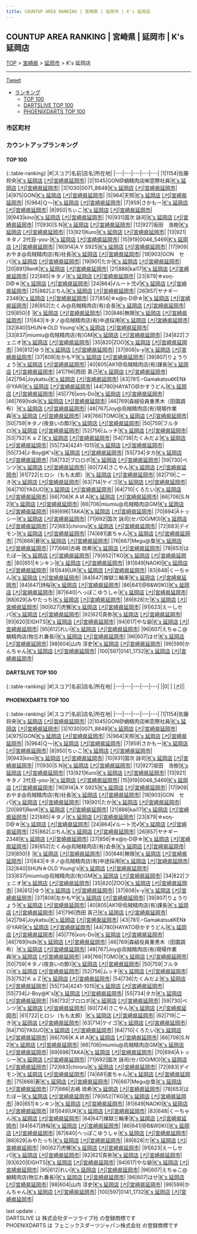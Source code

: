 ```yaml
---
title: COUNTUP AREA RANKING | 宮崎県 | 延岡市 | K's 延岡店
---
```

## COUNTUP AREA RANKING | 宮崎県 | 延岡市 | K's 延岡店

[TOP](/darts/rank/) > [宮崎県](/darts/rank/宮崎県/) > [延岡市](/darts/rank/宮崎県/延岡市/) > K's 延岡店

___

<a href="https://twitter.com/share?ref_src=twsrc%5Etfw" data-text="COUNTUP AREA RANKING | 宮崎県延岡市K's 延岡店" class="twitter-share-button" data-hashtags="DARTSLIVE,PHOENIXDARTS,darts,ダーツ" data-show-count="false">Tweet</a>

* [ランキング](#カウントアップランキング)
    * [TOP 100](#top-100)
    * [DARTSLIVE TOP 100](#dartslive-top-100)
    * [PHOENIXDARTS TOP 100](#phoenixdarts-top-100)

### 市区町村

<ul>

</ul>

### カウントアップランキング

#### TOP 100



{:.table-ranking}
|#|スコア|名前|店名|所在地|
|---|---|---|---|---|
|1|1154|<span class="rank-name-pd">佐藤 将央</span>|<a href="/darts/rank/shops/9975.html">K's 延岡店</a> <a href="https://vs.phoenixdarts.com/jp/shop/shopDetailInfo/s_9975?s_seq=9975">[↗]</a>|<a href="/darts/rank/宮崎県/延岡市">宮崎県延岡市</a>|
|2|1045|<span class="rank-name-pd">GON@蛸精肉店㈱窓際社員</span>|<a href="/darts/rank/shops/9975.html">K's 延岡店</a> <a href="https://vs.phoenixdarts.com/jp/shop/shopDetailInfo/s_9975?s_seq=9975">[↗]</a>|<a href="/darts/rank/宮崎県/延岡市">宮崎県延岡市</a>|
|3|1030|<span class="rank-name-pd">0071_8848</span>|<a href="/darts/rank/shops/9975.html">K's 延岡店</a> <a href="https://vs.phoenixdarts.com/jp/shop/shopDetailInfo/s_9975?s_seq=9975">[↗]</a>|<a href="/darts/rank/宮崎県/延岡市">宮崎県延岡市</a>|
|4|975|<span class="rank-name-pd">GON</span>|<a href="/darts/rank/shops/9975.html">K's 延岡店</a> <a href="https://vs.phoenixdarts.com/jp/shop/shopDetailInfo/s_9975?s_seq=9975">[↗]</a>|<a href="/darts/rank/宮崎県/延岡市">宮崎県延岡市</a>|
|5|964|<span class="rank-name-pd">天照</span>|<a href="/darts/rank/shops/9975.html">K's 延岡店</a> <a href="https://vs.phoenixdarts.com/jp/shop/shopDetailInfo/s_9975?s_seq=9975">[↗]</a>|<a href="/darts/rank/宮崎県/延岡市">宮崎県延岡市</a>|
|5|964|<span class="rank-name-pd">Ｑ～</span>|<a href="/darts/rank/shops/9975.html">K's 延岡店</a> <a href="https://vs.phoenixdarts.com/jp/shop/shopDetailInfo/s_9975?s_seq=9975">[↗]</a>|<a href="/darts/rank/宮崎県/延岡市">宮崎県延岡市</a>|
|7|959|<span class="rank-name-pd">さかもー</span>|<a href="/darts/rank/shops/9975.html">K's 延岡店</a> <a href="https://vs.phoenixdarts.com/jp/shop/shopDetailInfo/s_9975?s_seq=9975">[↗]</a>|<a href="/darts/rank/宮崎県/延岡市">宮崎県延岡市</a>|
|8|950|<span class="rank-name-pd">ちぃこ</span>|<a href="/darts/rank/shops/9975.html">K's 延岡店</a> <a href="https://vs.phoenixdarts.com/jp/shop/shopDetailInfo/s_9975?s_seq=9975">[↗]</a>|<a href="/darts/rank/宮崎県/延岡市">宮崎県延岡市</a>|
|9|943|<span class="rank-name-pd">kino</span>|<a href="/darts/rank/shops/9975.html">K's 延岡店</a> <a href="https://vs.phoenixdarts.com/jp/shop/shopDetailInfo/s_9975?s_seq=9975">[↗]</a>|<a href="/darts/rank/宮崎県/延岡市">宮崎県延岡市</a>|
|10|931|<span class="rank-name-pd">国次 詠司</span>|<a href="/darts/rank/shops/9975.html">K's 延岡店</a> <a href="https://vs.phoenixdarts.com/jp/shop/shopDetailInfo/s_9975?s_seq=9975">[↗]</a>|<a href="/darts/rank/宮崎県/延岡市">宮崎県延岡市</a>|
|11|930|<span class="rank-name-pd">S.N</span>|<a href="/darts/rank/shops/9975.html">K's 延岡店</a> <a href="https://vs.phoenixdarts.com/jp/shop/shopDetailInfo/s_9975?s_seq=9975">[↗]</a>|<a href="/darts/rank/宮崎県/延岡市">宮崎県延岡市</a>|
|12|927|<span class="rank-name-pd">坂田　浩樹</span>|<a href="/darts/rank/shops/9975.html">K's 延岡店</a> <a href="https://vs.phoenixdarts.com/jp/shop/shopDetailInfo/s_9975?s_seq=9975">[↗]</a>|<a href="/darts/rank/宮崎県/延岡市">宮崎県延岡市</a>|
|13|921|<span class="rank-name-pd">Kuro</span>|<a href="/darts/rank/shops/9975.html">K's 延岡店</a> <a href="https://vs.phoenixdarts.com/jp/shop/shopDetailInfo/s_9975?s_seq=9975">[↗]</a>|<a href="/darts/rank/宮崎県/延岡市">宮崎県延岡市</a>|
|13|921|<span class="rank-name-pd">キタノ 2代目-you-</span>|<a href="/darts/rank/shops/9975.html">K's 延岡店</a> <a href="https://vs.phoenixdarts.com/jp/shop/shopDetailInfo/s_9975?s_seq=9975">[↗]</a>|<a href="/darts/rank/宮崎県/延岡市">宮崎県延岡市</a>|
|15|919|<span class="rank-name-pd">0046_5469</span>|<a href="/darts/rank/shops/9975.html">K's 延岡店</a> <a href="https://vs.phoenixdarts.com/jp/shop/shopDetailInfo/s_9975?s_seq=9975">[↗]</a>|<a href="/darts/rank/宮崎県/延岡市">宮崎県延岡市</a>|
|16|914|<span class="rank-name-pd">A.Y S925</span>|<a href="/darts/rank/shops/9975.html">K's 延岡店</a> <a href="https://vs.phoenixdarts.com/jp/shop/shopDetailInfo/s_9975?s_seq=9975">[↗]</a>|<a href="/darts/rank/宮崎県/延岡市">宮崎県延岡市</a>|
|17|909|<span class="rank-name-pd">おやま@烏賊精肉店(有)社長</span>|<a href="/darts/rank/shops/9975.html">K's 延岡店</a> <a href="https://vs.phoenixdarts.com/jp/shop/shopDetailInfo/s_9975?s_seq=9975">[↗]</a>|<a href="/darts/rank/宮崎県/延岡市">宮崎県延岡市</a>|
|18|903|<span class="rank-name-pd">GON　セパ</span>|<a href="/darts/rank/shops/9975.html">K's 延岡店</a> <a href="https://vs.phoenixdarts.com/jp/shop/shopDetailInfo/s_9975?s_seq=9975">[↗]</a>|<a href="/darts/rank/宮崎県/延岡市">宮崎県延岡市</a>|
|19|901|<span class="rank-name-pd">たか</span>|<a href="/darts/rank/shops/9975.html">K's 延岡店</a> <a href="https://vs.phoenixdarts.com/jp/shop/shopDetailInfo/s_9975?s_seq=9975">[↗]</a>|<a href="/darts/rank/宮崎県/延岡市">宮崎県延岡市</a>|
|20|891|<span class="rank-name-pd">RenK</span>|<a href="/darts/rank/shops/9975.html">K's 延岡店</a> <a href="https://vs.phoenixdarts.com/jp/shop/shopDetailInfo/s_9975?s_seq=9975">[↗]</a>|<a href="/darts/rank/宮崎県/延岡市">宮崎県延岡市</a>|
|21|886|<span class="rank-name-pd">kai17</span>|<a href="/darts/rank/shops/9975.html">K's 延岡店</a> <a href="https://vs.phoenixdarts.com/jp/shop/shopDetailInfo/s_9975?s_seq=9975">[↗]</a>|<a href="/darts/rank/宮崎県/延岡市">宮崎県延岡市</a>|
|22|885|<span class="rank-name-pd">キタノ</span>|<a href="/darts/rank/shops/9975.html">K's 延岡店</a> <a href="https://vs.phoenixdarts.com/jp/shop/shopDetailInfo/s_9975?s_seq=9975">[↗]</a>|<a href="/darts/rank/宮崎県/延岡市">宮崎県延岡市</a>|
|23|879|<span class="rank-name-pd">☆κoη-D@☆</span>|<a href="/darts/rank/shops/9975.html">K's 延岡店</a> <a href="https://vs.phoenixdarts.com/jp/shop/shopDetailInfo/s_9975?s_seq=9975">[↗]</a>|<a href="/darts/rank/宮崎県/延岡市">宮崎県延岡市</a>|
|24|864|<span class="rank-name-pd">√ルート弐√</span>|<a href="/darts/rank/shops/9975.html">K's 延岡店</a> <a href="https://vs.phoenixdarts.com/jp/shop/shopDetailInfo/s_9975?s_seq=9975">[↗]</a>|<a href="/darts/rank/宮崎県/延岡市">宮崎県延岡市</a>|
|25|862|<span class="rank-name-pd">ぷちん</span>|<a href="/darts/rank/shops/9975.html">K's 延岡店</a> <a href="https://vs.phoenixdarts.com/jp/shop/shopDetailInfo/s_9975?s_seq=9975">[↗]</a>|<a href="/darts/rank/宮崎県/延岡市">宮崎県延岡市</a>|
|26|857|<span class="rank-name-pd">ヤナギー2348</span>|<a href="/darts/rank/shops/9975.html">K's 延岡店</a> <a href="https://vs.phoenixdarts.com/jp/shop/shopDetailInfo/s_9975?s_seq=9975">[↗]</a>|<a href="/darts/rank/宮崎県/延岡市">宮崎県延岡市</a>|
|27|856|<span class="rank-name-pd">☆κ@η-D@☆</span>|<a href="/darts/rank/shops/9975.html">K's 延岡店</a> <a href="https://vs.phoenixdarts.com/jp/shop/shopDetailInfo/s_9975?s_seq=9975">[↗]</a>|<a href="/darts/rank/宮崎県/延岡市">宮崎県延岡市</a>|
|28|852|<span class="rank-name-pd">たくみ@烏賊精肉店(有)会長</span>|<a href="/darts/rank/shops/9975.html">K's 延岡店</a> <a href="https://vs.phoenixdarts.com/jp/shop/shopDetailInfo/s_9975?s_seq=9975">[↗]</a>|<a href="/darts/rank/宮崎県/延岡市">宮崎県延岡市</a>|
|29|850|<span class="rank-name-pd">犭</span>|<a href="/darts/rank/shops/9975.html">K's 延岡店</a> <a href="https://vs.phoenixdarts.com/jp/shop/shopDetailInfo/s_9975?s_seq=9975">[↗]</a>|<a href="/darts/rank/宮崎県/延岡市">宮崎県延岡市</a>|
|30|846|<span class="rank-name-pd">無限</span>|<a href="/darts/rank/shops/9975.html">K's 延岡店</a> <a href="https://vs.phoenixdarts.com/jp/shop/shopDetailInfo/s_9975?s_seq=9975">[↗]</a>|<a href="/darts/rank/宮崎県/延岡市">宮崎県延岡市</a>|
|31|843|<span class="rank-name-pd">キタノ@烏賊精肉店(有)中途採用</span>|<a href="/darts/rank/shops/9975.html">K's 延岡店</a> <a href="https://vs.phoenixdarts.com/jp/shop/shopDetailInfo/s_9975?s_seq=9975">[↗]</a>|<a href="/darts/rank/宮崎県/延岡市">宮崎県延岡市</a>|
|32|840|<span class="rank-name-pd">SHUN☆OLD Young&#x27;s</span>|<a href="/darts/rank/shops/9975.html">K's 延岡店</a> <a href="https://vs.phoenixdarts.com/jp/shop/shopDetailInfo/s_9975?s_seq=9975">[↗]</a>|<a href="/darts/rank/宮崎県/延岡市">宮崎県延岡市</a>|
|33|837|<span class="rank-name-pd">miumiu@烏賊精肉店(有)GM</span>|<a href="/darts/rank/shops/9975.html">K's 延岡店</a> <a href="https://vs.phoenixdarts.com/jp/shop/shopDetailInfo/s_9975?s_seq=9975">[↗]</a>|<a href="/darts/rank/宮崎県/延岡市">宮崎県延岡市</a>|
|34|822|<span class="rank-name-pd">フェニオ</span>|<a href="/darts/rank/shops/9975.html">K's 延岡店</a> <a href="https://vs.phoenixdarts.com/jp/shop/shopDetailInfo/s_9975?s_seq=9975">[↗]</a>|<a href="/darts/rank/宮崎県/延岡市">宮崎県延岡市</a>|
|35|820|<span class="rank-name-pd">ZOO</span>|<a href="/darts/rank/shops/9975.html">K's 延岡店</a> <a href="https://vs.phoenixdarts.com/jp/shop/shopDetailInfo/s_9975?s_seq=9975">[↗]</a>|<a href="/darts/rank/宮崎県/延岡市">宮崎県延岡市</a>|
|36|812|<span class="rank-name-pd">ゆう</span>|<a href="/darts/rank/shops/9975.html">K's 延岡店</a> <a href="https://vs.phoenixdarts.com/jp/shop/shopDetailInfo/s_9975?s_seq=9975">[↗]</a>|<a href="/darts/rank/宮崎県/延岡市">宮崎県延岡市</a>|
|37|808|<span class="rank-name-pd">s-y</span>|<a href="/darts/rank/shops/9975.html">K's 延岡店</a> <a href="https://vs.phoenixdarts.com/jp/shop/shopDetailInfo/s_9975?s_seq=9975">[↗]</a>|<a href="/darts/rank/宮崎県/延岡市">宮崎県延岡市</a>|
|37|808|<span class="rank-name-pd">左かも➰</span>|<a href="/darts/rank/shops/9975.html">K's 延岡店</a> <a href="https://vs.phoenixdarts.com/jp/shop/shopDetailInfo/s_9975?s_seq=9975">[↗]</a>|<a href="/darts/rank/宮崎県/延岡市">宮崎県延岡市</a>|
|39|807|<span class="rank-name-pd">りょうりょう</span>|<a href="/darts/rank/shops/9975.html">K's 延岡店</a> <a href="https://vs.phoenixdarts.com/jp/shop/shopDetailInfo/s_9975?s_seq=9975">[↗]</a>|<a href="/darts/rank/宮崎県/延岡市">宮崎県延岡市</a>|
|40|805|<span class="rank-name-pd">AK1@烏賊精肉店(有)課長</span>|<a href="/darts/rank/shops/9975.html">K's 延岡店</a> <a href="https://vs.phoenixdarts.com/jp/shop/shopDetailInfo/s_9975?s_seq=9975">[↗]</a>|<a href="/darts/rank/宮崎県/延岡市">宮崎県延岡市</a>|
|41|796|<span class="rank-name-pd"><span class="pro-icon-pd"></span>西田 真己</span>|<a href="/darts/rank/shops/9975.html">K's 延岡店</a> <a href="https://vs.phoenixdarts.com/jp/shop/shopDetailInfo/s_9975?s_seq=9975">[↗]</a>|<a href="/darts/rank/宮崎県/延岡市">宮崎県延岡市</a>|
|42|794|<span class="rank-name-pd">Joykatsu</span>|<a href="/darts/rank/shops/9975.html">K's 延岡店</a> <a href="https://vs.phoenixdarts.com/jp/shop/shopDetailInfo/s_9975?s_seq=9975">[↗]</a>|<a href="/darts/rank/宮崎県/延岡市">宮崎県延岡市</a>|
|43|781|<span class="rank-name-pd">♂Gamakatsu《KEN》＠YARI</span>|<a href="/darts/rank/shops/9975.html">K's 延岡店</a> <a href="https://vs.phoenixdarts.com/jp/shop/shopDetailInfo/s_9975?s_seq=9975">[↗]</a>|<a href="/darts/rank/宮崎県/延岡市">宮崎県延岡市</a>|
|44|780|<span class="rank-name-pd">HAYATO@かすうどん</span>|<a href="/darts/rank/shops/9975.html">K's 延岡店</a> <a href="https://vs.phoenixdarts.com/jp/shop/shopDetailInfo/s_9975?s_seq=9975">[↗]</a>|<a href="/darts/rank/宮崎県/延岡市">宮崎県延岡市</a>|
|45|776|<span class="rank-name-pd">κoη-Do</span>|<a href="/darts/rank/shops/9975.html">K's 延岡店</a> <a href="https://vs.phoenixdarts.com/jp/shop/shopDetailInfo/s_9975?s_seq=9975">[↗]</a>|<a href="/darts/rank/宮崎県/延岡市">宮崎県延岡市</a>|
|46|769|<span class="rank-name-pd">hidk</span>|<a href="/darts/rank/shops/9975.html">K's 延岡店</a> <a href="https://vs.phoenixdarts.com/jp/shop/shopDetailInfo/s_9975?s_seq=9975">[↗]</a>|<a href="/darts/rank/宮崎県/延岡市">宮崎県延岡市</a>|
|46|769|<span class="rank-name-pd">森組役員重黒木（田園調布）</span>|<a href="/darts/rank/shops/9975.html">K's 延岡店</a> <a href="https://vs.phoenixdarts.com/jp/shop/shopDetailInfo/s_9975?s_seq=9975">[↗]</a>|<a href="/darts/rank/宮崎県/延岡市">宮崎県延岡市</a>|
|48|767|<span class="rank-name-pd">Joy@烏賊精肉店(有)現場作業員</span>|<a href="/darts/rank/shops/9975.html">K's 延岡店</a> <a href="https://vs.phoenixdarts.com/jp/shop/shopDetailInfo/s_9975?s_seq=9975">[↗]</a>|<a href="/darts/rank/宮崎県/延岡市">宮崎県延岡市</a>|
|49|766|<span class="rank-name-pd">TOMO</span>|<a href="/darts/rank/shops/9975.html">K's 延岡店</a> <a href="https://vs.phoenixdarts.com/jp/shop/shopDetailInfo/s_9975?s_seq=9975">[↗]</a>|<a href="/darts/rank/宮崎県/延岡市">宮崎県延岡市</a>|
|50|759|<span class="rank-name-pd">キタノ(夜良いの酔)</span>|<a href="/darts/rank/shops/9975.html">K's 延岡店</a> <a href="https://vs.phoenixdarts.com/jp/shop/shopDetailInfo/s_9975?s_seq=9975">[↗]</a>|<a href="/darts/rank/宮崎県/延岡市">宮崎県延岡市</a>|
|50|759|<span class="rank-name-pd">フルタロ</span>|<a href="/darts/rank/shops/9975.html">K's 延岡店</a> <a href="https://vs.phoenixdarts.com/jp/shop/shopDetailInfo/s_9975?s_seq=9975">[↗]</a>|<a href="/darts/rank/宮崎県/延岡市">宮崎県延岡市</a>|
|52|756|<span class="rank-name-pd">ムッチ</span>|<a href="/darts/rank/shops/9975.html">K's 延岡店</a> <a href="https://vs.phoenixdarts.com/jp/shop/shopDetailInfo/s_9975?s_seq=9975">[↗]</a>|<a href="/darts/rank/宮崎県/延岡市">宮崎県延岡市</a>|
|53|752|<span class="rank-name-pd">ＫａＺ</span>|<a href="/darts/rank/shops/9975.html">K's 延岡店</a> <a href="https://vs.phoenixdarts.com/jp/shop/shopDetailInfo/s_9975?s_seq=9975">[↗]</a>|<a href="/darts/rank/宮崎県/延岡市">宮崎県延岡市</a>|
|54|736|<span class="rank-name-pd">たくみだよ</span>|<a href="/darts/rank/shops/9975.html">K's 延岡店</a> <a href="https://vs.phoenixdarts.com/jp/shop/shopDetailInfo/s_9975?s_seq=9975">[↗]</a>|<a href="/darts/rank/宮崎県/延岡市">宮崎県延岡市</a>|
|55|734|<span class="rank-name-pd">4241-1015</span>|<a href="/darts/rank/shops/9975.html">K's 延岡店</a> <a href="https://vs.phoenixdarts.com/jp/shop/shopDetailInfo/s_9975?s_seq=9975">[↗]</a>|<a href="/darts/rank/宮崎県/延岡市">宮崎県延岡市</a>|
|55|734|<span class="rank-name-pd">J-Boy@K&#x27;s</span>|<a href="/darts/rank/shops/9975.html">K's 延岡店</a> <a href="https://vs.phoenixdarts.com/jp/shop/shopDetailInfo/s_9975?s_seq=9975">[↗]</a>|<a href="/darts/rank/宮崎県/延岡市">宮崎県延岡市</a>|
|55|734|<span class="rank-name-pd">タカ</span>|<a href="/darts/rank/shops/9975.html">K's 延岡店</a> <a href="https://vs.phoenixdarts.com/jp/shop/shopDetailInfo/s_9975?s_seq=9975">[↗]</a>|<a href="/darts/rank/宮崎県/延岡市">宮崎県延岡市</a>|
|58|732|<span class="rank-name-pd">ブロロボ</span>|<a href="/darts/rank/shops/9975.html">K's 延岡店</a> <a href="https://vs.phoenixdarts.com/jp/shop/shopDetailInfo/s_9975?s_seq=9975">[↗]</a>|<a href="/darts/rank/宮崎県/延岡市">宮崎県延岡市</a>|
|59|730|<span class="rank-name-pd">ベンツ</span>|<a href="/darts/rank/shops/9975.html">K's 延岡店</a> <a href="https://vs.phoenixdarts.com/jp/shop/shopDetailInfo/s_9975?s_seq=9975">[↗]</a>|<a href="/darts/rank/宮崎県/延岡市">宮崎県延岡市</a>|
|60|724|<span class="rank-name-pd">さこやん</span>|<a href="/darts/rank/shops/9975.html">K's 延岡店</a> <a href="https://vs.phoenixdarts.com/jp/shop/shopDetailInfo/s_9975?s_seq=9975">[↗]</a>|<a href="/darts/rank/宮崎県/延岡市">宮崎県延岡市</a>|
|61|722|<span class="rank-name-pd">ヒロシ（もも太郎）</span>|<a href="/darts/rank/shops/9975.html">K's 延岡店</a> <a href="https://vs.phoenixdarts.com/jp/shop/shopDetailInfo/s_9975?s_seq=9975">[↗]</a>|<a href="/darts/rank/宮崎県/延岡市">宮崎県延岡市</a>|
|62|719|<span class="rank-name-pd">こーき</span>|<a href="/darts/rank/shops/9975.html">K's 延岡店</a> <a href="https://vs.phoenixdarts.com/jp/shop/shopDetailInfo/s_9975?s_seq=9975">[↗]</a>|<a href="/darts/rank/宮崎県/延岡市">宮崎県延岡市</a>|
|63|714|<span class="rank-name-pd">ケイゴ</span>|<a href="/darts/rank/shops/9975.html">K's 延岡店</a> <a href="https://vs.phoenixdarts.com/jp/shop/shopDetailInfo/s_9975?s_seq=9975">[↗]</a>|<a href="/darts/rank/宮崎県/延岡市">宮崎県延岡市</a>|
|64|710|<span class="rank-name-pd">YASUO</span>|<a href="/darts/rank/shops/9975.html">K's 延岡店</a> <a href="https://vs.phoenixdarts.com/jp/shop/shopDetailInfo/s_9975?s_seq=9975">[↗]</a>|<a href="/darts/rank/宮崎県/延岡市">宮崎県延岡市</a>|
|64|710|<span class="rank-name-pd">くろたい</span>|<a href="/darts/rank/shops/9975.html">K's 延岡店</a> <a href="https://vs.phoenixdarts.com/jp/shop/shopDetailInfo/s_9975?s_seq=9975">[↗]</a>|<a href="/darts/rank/宮崎県/延岡市">宮崎県延岡市</a>|
|66|706|<span class="rank-name-pd">K A И A</span>|<a href="/darts/rank/shops/9975.html">K's 延岡店</a> <a href="https://vs.phoenixdarts.com/jp/shop/shopDetailInfo/s_9975?s_seq=9975">[↗]</a>|<a href="/darts/rank/宮崎県/延岡市">宮崎県延岡市</a>|
|66|706|<span class="rank-name-pd">S.N 2</span>|<a href="/darts/rank/shops/9975.html">K's 延岡店</a> <a href="https://vs.phoenixdarts.com/jp/shop/shopDetailInfo/s_9975?s_seq=9975">[↗]</a>|<a href="/darts/rank/宮崎県/延岡市">宮崎県延岡市</a>|
|66|706|<span class="rank-name-pd">miumiu@烏賊精肉店GM</span>|<a href="/darts/rank/shops/9975.html">K's 延岡店</a> <a href="https://vs.phoenixdarts.com/jp/shop/shopDetailInfo/s_9975?s_seq=9975">[↗]</a>|<a href="/darts/rank/宮崎県/延岡市">宮崎県延岡市</a>|
|69|696|<span class="rank-name-pd">TAKA</span>|<a href="/darts/rank/shops/9975.html">K's 延岡店</a> <a href="https://vs.phoenixdarts.com/jp/shop/shopDetailInfo/s_9975?s_seq=9975">[↗]</a>|<a href="/darts/rank/宮崎県/延岡市">宮崎県延岡市</a>|
|70|694|<span class="rank-name-pd">Âトッシー</span>|<a href="/darts/rank/shops/9975.html">K's 延岡店</a> <a href="https://vs.phoenixdarts.com/jp/shop/shopDetailInfo/s_9975?s_seq=9975">[↗]</a>|<a href="/darts/rank/宮崎県/延岡市">宮崎県延岡市</a>|
|71|692|<span class="rank-name-pd">国次 詠司(セパDO/MO)</span>|<a href="/darts/rank/shops/9975.html">K's 延岡店</a> <a href="https://vs.phoenixdarts.com/jp/shop/shopDetailInfo/s_9975?s_seq=9975">[↗]</a>|<a href="/darts/rank/宮崎県/延岡市">宮崎県延岡市</a>|
|72|683|<span class="rank-name-pd">chiroru</span>|<a href="/darts/rank/shops/9975.html">K's 延岡店</a> <a href="https://vs.phoenixdarts.com/jp/shop/shopDetailInfo/s_9975?s_seq=9975">[↗]</a>|<a href="/darts/rank/宮崎県/延岡市">宮崎県延岡市</a>|
|72|683|<span class="rank-name-pd">デイモン</span>|<a href="/darts/rank/shops/9975.html">K's 延岡店</a> <a href="https://vs.phoenixdarts.com/jp/shop/shopDetailInfo/s_9975?s_seq=9975">[↗]</a>|<a href="/darts/rank/宮崎県/延岡市">宮崎県延岡市</a>|
|74|681|<span class="rank-name-pd">直ちゃん</span>|<a href="/darts/rank/shops/9975.html">K's 延岡店</a> <a href="https://vs.phoenixdarts.com/jp/shop/shopDetailInfo/s_9975?s_seq=9975">[↗]</a>|<a href="/darts/rank/宮崎県/延岡市">宮崎県延岡市</a>|
|75|668|<span class="rank-name-pd">蒼</span>|<a href="/darts/rank/shops/9975.html">K's 延岡店</a> <a href="https://vs.phoenixdarts.com/jp/shop/shopDetailInfo/s_9975?s_seq=9975">[↗]</a>|<a href="/darts/rank/宮崎県/延岡市">宮崎県延岡市</a>|
|76|667|<span class="rank-name-pd">Megu@梟</span>|<a href="/darts/rank/shops/9975.html">K's 延岡店</a> <a href="https://vs.phoenixdarts.com/jp/shop/shopDetailInfo/s_9975?s_seq=9975">[↗]</a>|<a href="/darts/rank/宮崎県/延岡市">宮崎県延岡市</a>|
|77|666|<span class="rank-name-pd">古嶋   琉希</span>|<a href="/darts/rank/shops/9975.html">K's 延岡店</a> <a href="https://vs.phoenixdarts.com/jp/shop/shopDetailInfo/s_9975?s_seq=9975">[↗]</a>|<a href="/darts/rank/宮崎県/延岡市">宮崎県延岡市</a>|
|78|653|<span class="rank-name-pd">はたぼー</span>|<a href="/darts/rank/shops/9975.html">K's 延岡店</a> <a href="https://vs.phoenixdarts.com/jp/shop/shopDetailInfo/s_9975?s_seq=9975">[↗]</a>|<a href="/darts/rank/宮崎県/延岡市">宮崎県延岡市</a>|
|79|652|<span class="rank-name-pd">TKG</span>|<a href="/darts/rank/shops/9975.html">K's 延岡店</a> <a href="https://vs.phoenixdarts.com/jp/shop/shopDetailInfo/s_9975?s_seq=9975">[↗]</a>|<a href="/darts/rank/宮崎県/延岡市">宮崎県延岡市</a>|
|80|651|<span class="rank-name-pd">キンキン</span>|<a href="/darts/rank/shops/9975.html">K's 延岡店</a> <a href="https://vs.phoenixdarts.com/jp/shop/shopDetailInfo/s_9975?s_seq=9975">[↗]</a>|<a href="/darts/rank/宮崎県/延岡市">宮崎県延岡市</a>|
|81|649|<span class="rank-name-pd">NAOKI</span>|<a href="/darts/rank/shops/9975.html">K's 延岡店</a> <a href="https://vs.phoenixdarts.com/jp/shop/shopDetailInfo/s_9975?s_seq=9975">[↗]</a>|<a href="/darts/rank/宮崎県/延岡市">宮崎県延岡市</a>|
|81|649|<span class="rank-name-pd">UK</span>|<a href="/darts/rank/shops/9975.html">K's 延岡店</a> <a href="https://vs.phoenixdarts.com/jp/shop/shopDetailInfo/s_9975?s_seq=9975">[↗]</a>|<a href="/darts/rank/宮崎県/延岡市">宮崎県延岡市</a>|
|83|648|<span class="rank-name-pd">くーちゃん</span>|<a href="/darts/rank/shops/9975.html">K's 延岡店</a> <a href="https://vs.phoenixdarts.com/jp/shop/shopDetailInfo/s_9975?s_seq=9975">[↗]</a>|<a href="/darts/rank/宮崎県/延岡市">宮崎県延岡市</a>|
|84|647|<span class="rank-name-pd">煉獄三輪車</span>|<a href="/darts/rank/shops/9975.html">K's 延岡店</a> <a href="https://vs.phoenixdarts.com/jp/shop/shopDetailInfo/s_9975?s_seq=9975">[↗]</a>|<a href="/darts/rank/宮崎県/延岡市">宮崎県延岡市</a>|
|84|647|<span class="rank-name-pd">詩桜</span>|<a href="/darts/rank/shops/9975.html">K's 延岡店</a> <a href="https://vs.phoenixdarts.com/jp/shop/shopDetailInfo/s_9975?s_seq=9975">[↗]</a>|<a href="/darts/rank/宮崎県/延岡市">宮崎県延岡市</a>|
|86|641|<span class="rank-name-pd">@B&amp;W[IKI]</span>|<a href="/darts/rank/shops/9975.html">K's 延岡店</a> <a href="https://vs.phoenixdarts.com/jp/shop/shopDetailInfo/s_9975?s_seq=9975">[↗]</a>|<a href="/darts/rank/宮崎県/延岡市">宮崎県延岡市</a>|
|87|640|<span class="rank-name-pd">へっぽこゆうしゃ</span>|<a href="/darts/rank/shops/9975.html">K's 延岡店</a> <a href="https://vs.phoenixdarts.com/jp/shop/shopDetailInfo/s_9975?s_seq=9975">[↗]</a>|<a href="/darts/rank/宮崎県/延岡市">宮崎県延岡市</a>|
|88|629|<span class="rank-name-pd">みやたっち</span>|<a href="/darts/rank/shops/9975.html">K's 延岡店</a> <a href="https://vs.phoenixdarts.com/jp/shop/shopDetailInfo/s_9975?s_seq=9975">[↗]</a>|<a href="/darts/rank/宮崎県/延岡市">宮崎県延岡市</a>|
|89|628|<span class="rank-name-pd">だ</span>|<a href="/darts/rank/shops/9975.html">K's 延岡店</a> <a href="https://vs.phoenixdarts.com/jp/shop/shopDetailInfo/s_9975?s_seq=9975">[↗]</a>|<a href="/darts/rank/宮崎県/延岡市">宮崎県延岡市</a>|
|90|627|<span class="rank-name-pd">虎雅</span>|<a href="/darts/rank/shops/9975.html">K's 延岡店</a> <a href="https://vs.phoenixdarts.com/jp/shop/shopDetailInfo/s_9975?s_seq=9975">[↗]</a>|<a href="/darts/rank/宮崎県/延岡市">宮崎県延岡市</a>|
|91|623|<span class="rank-name-pd">えーしセパ</span>|<a href="/darts/rank/shops/9975.html">K's 延岡店</a> <a href="https://vs.phoenixdarts.com/jp/shop/shopDetailInfo/s_9975?s_seq=9975">[↗]</a>|<a href="/darts/rank/宮崎県/延岡市">宮崎県延岡市</a>|
|92|621|<span class="rank-name-pd">真弥</span>|<a href="/darts/rank/shops/9975.html">K's 延岡店</a> <a href="https://vs.phoenixdarts.com/jp/shop/shopDetailInfo/s_9975?s_seq=9975">[↗]</a>|<a href="/darts/rank/宮崎県/延岡市">宮崎県延岡市</a>|
|93|620|<span class="rank-name-pd">EIGHTS</span>|<a href="/darts/rank/shops/9975.html">K's 延岡店</a> <a href="https://vs.phoenixdarts.com/jp/shop/shopDetailInfo/s_9975?s_seq=9975">[↗]</a>|<a href="/darts/rank/宮崎県/延岡市">宮崎県延岡市</a>|
|94|617|<span class="rank-name-pd">やな爺</span>|<a href="/darts/rank/shops/9975.html">K's 延岡店</a> <a href="https://vs.phoenixdarts.com/jp/shop/shopDetailInfo/s_9975?s_seq=9975">[↗]</a>|<a href="/darts/rank/宮崎県/延岡市">宮崎県延岡市</a>|
|95|612|<span class="rank-name-pd">れい</span>|<a href="/darts/rank/shops/9975.html">K's 延岡店</a> <a href="https://vs.phoenixdarts.com/jp/shop/shopDetailInfo/s_9975?s_seq=9975">[↗]</a>|<a href="/darts/rank/宮崎県/延岡市">宮崎県延岡市</a>|
|96|607|<span class="rank-name-pd">えちゅこ@蛸精肉店(物忘れ番長)</span>|<a href="/darts/rank/shops/9975.html">K's 延岡店</a> <a href="https://vs.phoenixdarts.com/jp/shop/shopDetailInfo/s_9975?s_seq=9975">[↗]</a>|<a href="/darts/rank/宮崎県/延岡市">宮崎県延岡市</a>|
|96|607|<span class="rank-name-pd">はせ</span>|<a href="/darts/rank/shops/9975.html">K's 延岡店</a> <a href="https://vs.phoenixdarts.com/jp/shop/shopDetailInfo/s_9975?s_seq=9975">[↗]</a>|<a href="/darts/rank/宮崎県/延岡市">宮崎県延岡市</a>|
|98|604|<span class="rank-name-pd">山内 淳史</span>|<a href="/darts/rank/shops/9975.html">K's 延岡店</a> <a href="https://vs.phoenixdarts.com/jp/shop/shopDetailInfo/s_9975?s_seq=9975">[↗]</a>|<a href="/darts/rank/宮崎県/延岡市">宮崎県延岡市</a>|
|99|599|<span class="rank-name-pd">かんちゃん</span>|<a href="/darts/rank/shops/9975.html">K's 延岡店</a> <a href="https://vs.phoenixdarts.com/jp/shop/shopDetailInfo/s_9975?s_seq=9975">[↗]</a>|<a href="/darts/rank/宮崎県/延岡市">宮崎県延岡市</a>|
|100|597|<span class="rank-name-pd">0141_1732</span>|<a href="/darts/rank/shops/9975.html">K's 延岡店</a> <a href="https://vs.phoenixdarts.com/jp/shop/shopDetailInfo/s_9975?s_seq=9975">[↗]</a>|<a href="/darts/rank/宮崎県/延岡市">宮崎県延岡市</a>|


#### DARTSLIVE TOP 100



{:.table-ranking}
|#|スコア|名前|店名|所在地|
|---|---|---|---|---|
||0|<span class="rank-name-dl"> </span>|<a href="/darts/rank/shops/.html"></a> <a href="">[↗]</a>|<a href="/darts/rank//"></a>|


#### PHOENIXDARTS TOP 100



{:.table-ranking}
|#|スコア|名前|店名|所在地|
|---|---|---|---|---|
|1|1154|<span class="rank-name-pd">佐藤 将央</span>|<a href="/darts/rank/shops/9975.html">K's 延岡店</a> <a href="https://vs.phoenixdarts.com/jp/shop/shopDetailInfo/s_9975?s_seq=9975">[↗]</a>|<a href="/darts/rank/宮崎県/延岡市">宮崎県延岡市</a>|
|2|1045|<span class="rank-name-pd">GON@蛸精肉店㈱窓際社員</span>|<a href="/darts/rank/shops/9975.html">K's 延岡店</a> <a href="https://vs.phoenixdarts.com/jp/shop/shopDetailInfo/s_9975?s_seq=9975">[↗]</a>|<a href="/darts/rank/宮崎県/延岡市">宮崎県延岡市</a>|
|3|1030|<span class="rank-name-pd">0071_8848</span>|<a href="/darts/rank/shops/9975.html">K's 延岡店</a> <a href="https://vs.phoenixdarts.com/jp/shop/shopDetailInfo/s_9975?s_seq=9975">[↗]</a>|<a href="/darts/rank/宮崎県/延岡市">宮崎県延岡市</a>|
|4|975|<span class="rank-name-pd">GON</span>|<a href="/darts/rank/shops/9975.html">K's 延岡店</a> <a href="https://vs.phoenixdarts.com/jp/shop/shopDetailInfo/s_9975?s_seq=9975">[↗]</a>|<a href="/darts/rank/宮崎県/延岡市">宮崎県延岡市</a>|
|5|964|<span class="rank-name-pd">天照</span>|<a href="/darts/rank/shops/9975.html">K's 延岡店</a> <a href="https://vs.phoenixdarts.com/jp/shop/shopDetailInfo/s_9975?s_seq=9975">[↗]</a>|<a href="/darts/rank/宮崎県/延岡市">宮崎県延岡市</a>|
|5|964|<span class="rank-name-pd">Ｑ～</span>|<a href="/darts/rank/shops/9975.html">K's 延岡店</a> <a href="https://vs.phoenixdarts.com/jp/shop/shopDetailInfo/s_9975?s_seq=9975">[↗]</a>|<a href="/darts/rank/宮崎県/延岡市">宮崎県延岡市</a>|
|7|959|<span class="rank-name-pd">さかもー</span>|<a href="/darts/rank/shops/9975.html">K's 延岡店</a> <a href="https://vs.phoenixdarts.com/jp/shop/shopDetailInfo/s_9975?s_seq=9975">[↗]</a>|<a href="/darts/rank/宮崎県/延岡市">宮崎県延岡市</a>|
|8|950|<span class="rank-name-pd">ちぃこ</span>|<a href="/darts/rank/shops/9975.html">K's 延岡店</a> <a href="https://vs.phoenixdarts.com/jp/shop/shopDetailInfo/s_9975?s_seq=9975">[↗]</a>|<a href="/darts/rank/宮崎県/延岡市">宮崎県延岡市</a>|
|9|943|<span class="rank-name-pd">kino</span>|<a href="/darts/rank/shops/9975.html">K's 延岡店</a> <a href="https://vs.phoenixdarts.com/jp/shop/shopDetailInfo/s_9975?s_seq=9975">[↗]</a>|<a href="/darts/rank/宮崎県/延岡市">宮崎県延岡市</a>|
|10|931|<span class="rank-name-pd">国次 詠司</span>|<a href="/darts/rank/shops/9975.html">K's 延岡店</a> <a href="https://vs.phoenixdarts.com/jp/shop/shopDetailInfo/s_9975?s_seq=9975">[↗]</a>|<a href="/darts/rank/宮崎県/延岡市">宮崎県延岡市</a>|
|11|930|<span class="rank-name-pd">S.N</span>|<a href="/darts/rank/shops/9975.html">K's 延岡店</a> <a href="https://vs.phoenixdarts.com/jp/shop/shopDetailInfo/s_9975?s_seq=9975">[↗]</a>|<a href="/darts/rank/宮崎県/延岡市">宮崎県延岡市</a>|
|12|927|<span class="rank-name-pd">坂田　浩樹</span>|<a href="/darts/rank/shops/9975.html">K's 延岡店</a> <a href="https://vs.phoenixdarts.com/jp/shop/shopDetailInfo/s_9975?s_seq=9975">[↗]</a>|<a href="/darts/rank/宮崎県/延岡市">宮崎県延岡市</a>|
|13|921|<span class="rank-name-pd">Kuro</span>|<a href="/darts/rank/shops/9975.html">K's 延岡店</a> <a href="https://vs.phoenixdarts.com/jp/shop/shopDetailInfo/s_9975?s_seq=9975">[↗]</a>|<a href="/darts/rank/宮崎県/延岡市">宮崎県延岡市</a>|
|13|921|<span class="rank-name-pd">キタノ 2代目-you-</span>|<a href="/darts/rank/shops/9975.html">K's 延岡店</a> <a href="https://vs.phoenixdarts.com/jp/shop/shopDetailInfo/s_9975?s_seq=9975">[↗]</a>|<a href="/darts/rank/宮崎県/延岡市">宮崎県延岡市</a>|
|15|919|<span class="rank-name-pd">0046_5469</span>|<a href="/darts/rank/shops/9975.html">K's 延岡店</a> <a href="https://vs.phoenixdarts.com/jp/shop/shopDetailInfo/s_9975?s_seq=9975">[↗]</a>|<a href="/darts/rank/宮崎県/延岡市">宮崎県延岡市</a>|
|16|914|<span class="rank-name-pd">A.Y S925</span>|<a href="/darts/rank/shops/9975.html">K's 延岡店</a> <a href="https://vs.phoenixdarts.com/jp/shop/shopDetailInfo/s_9975?s_seq=9975">[↗]</a>|<a href="/darts/rank/宮崎県/延岡市">宮崎県延岡市</a>|
|17|909|<span class="rank-name-pd">おやま@烏賊精肉店(有)社長</span>|<a href="/darts/rank/shops/9975.html">K's 延岡店</a> <a href="https://vs.phoenixdarts.com/jp/shop/shopDetailInfo/s_9975?s_seq=9975">[↗]</a>|<a href="/darts/rank/宮崎県/延岡市">宮崎県延岡市</a>|
|18|903|<span class="rank-name-pd">GON　セパ</span>|<a href="/darts/rank/shops/9975.html">K's 延岡店</a> <a href="https://vs.phoenixdarts.com/jp/shop/shopDetailInfo/s_9975?s_seq=9975">[↗]</a>|<a href="/darts/rank/宮崎県/延岡市">宮崎県延岡市</a>|
|19|901|<span class="rank-name-pd">たか</span>|<a href="/darts/rank/shops/9975.html">K's 延岡店</a> <a href="https://vs.phoenixdarts.com/jp/shop/shopDetailInfo/s_9975?s_seq=9975">[↗]</a>|<a href="/darts/rank/宮崎県/延岡市">宮崎県延岡市</a>|
|20|891|<span class="rank-name-pd">RenK</span>|<a href="/darts/rank/shops/9975.html">K's 延岡店</a> <a href="https://vs.phoenixdarts.com/jp/shop/shopDetailInfo/s_9975?s_seq=9975">[↗]</a>|<a href="/darts/rank/宮崎県/延岡市">宮崎県延岡市</a>|
|21|886|<span class="rank-name-pd">kai17</span>|<a href="/darts/rank/shops/9975.html">K's 延岡店</a> <a href="https://vs.phoenixdarts.com/jp/shop/shopDetailInfo/s_9975?s_seq=9975">[↗]</a>|<a href="/darts/rank/宮崎県/延岡市">宮崎県延岡市</a>|
|22|885|<span class="rank-name-pd">キタノ</span>|<a href="/darts/rank/shops/9975.html">K's 延岡店</a> <a href="https://vs.phoenixdarts.com/jp/shop/shopDetailInfo/s_9975?s_seq=9975">[↗]</a>|<a href="/darts/rank/宮崎県/延岡市">宮崎県延岡市</a>|
|23|879|<span class="rank-name-pd">☆κoη-D@☆</span>|<a href="/darts/rank/shops/9975.html">K's 延岡店</a> <a href="https://vs.phoenixdarts.com/jp/shop/shopDetailInfo/s_9975?s_seq=9975">[↗]</a>|<a href="/darts/rank/宮崎県/延岡市">宮崎県延岡市</a>|
|24|864|<span class="rank-name-pd">√ルート弐√</span>|<a href="/darts/rank/shops/9975.html">K's 延岡店</a> <a href="https://vs.phoenixdarts.com/jp/shop/shopDetailInfo/s_9975?s_seq=9975">[↗]</a>|<a href="/darts/rank/宮崎県/延岡市">宮崎県延岡市</a>|
|25|862|<span class="rank-name-pd">ぷちん</span>|<a href="/darts/rank/shops/9975.html">K's 延岡店</a> <a href="https://vs.phoenixdarts.com/jp/shop/shopDetailInfo/s_9975?s_seq=9975">[↗]</a>|<a href="/darts/rank/宮崎県/延岡市">宮崎県延岡市</a>|
|26|857|<span class="rank-name-pd">ヤナギー2348</span>|<a href="/darts/rank/shops/9975.html">K's 延岡店</a> <a href="https://vs.phoenixdarts.com/jp/shop/shopDetailInfo/s_9975?s_seq=9975">[↗]</a>|<a href="/darts/rank/宮崎県/延岡市">宮崎県延岡市</a>|
|27|856|<span class="rank-name-pd">☆κ@η-D@☆</span>|<a href="/darts/rank/shops/9975.html">K's 延岡店</a> <a href="https://vs.phoenixdarts.com/jp/shop/shopDetailInfo/s_9975?s_seq=9975">[↗]</a>|<a href="/darts/rank/宮崎県/延岡市">宮崎県延岡市</a>|
|28|852|<span class="rank-name-pd">たくみ@烏賊精肉店(有)会長</span>|<a href="/darts/rank/shops/9975.html">K's 延岡店</a> <a href="https://vs.phoenixdarts.com/jp/shop/shopDetailInfo/s_9975?s_seq=9975">[↗]</a>|<a href="/darts/rank/宮崎県/延岡市">宮崎県延岡市</a>|
|29|850|<span class="rank-name-pd">犭</span>|<a href="/darts/rank/shops/9975.html">K's 延岡店</a> <a href="https://vs.phoenixdarts.com/jp/shop/shopDetailInfo/s_9975?s_seq=9975">[↗]</a>|<a href="/darts/rank/宮崎県/延岡市">宮崎県延岡市</a>|
|30|846|<span class="rank-name-pd">無限</span>|<a href="/darts/rank/shops/9975.html">K's 延岡店</a> <a href="https://vs.phoenixdarts.com/jp/shop/shopDetailInfo/s_9975?s_seq=9975">[↗]</a>|<a href="/darts/rank/宮崎県/延岡市">宮崎県延岡市</a>|
|31|843|<span class="rank-name-pd">キタノ@烏賊精肉店(有)中途採用</span>|<a href="/darts/rank/shops/9975.html">K's 延岡店</a> <a href="https://vs.phoenixdarts.com/jp/shop/shopDetailInfo/s_9975?s_seq=9975">[↗]</a>|<a href="/darts/rank/宮崎県/延岡市">宮崎県延岡市</a>|
|32|840|<span class="rank-name-pd">SHUN☆OLD Young&#x27;s</span>|<a href="/darts/rank/shops/9975.html">K's 延岡店</a> <a href="https://vs.phoenixdarts.com/jp/shop/shopDetailInfo/s_9975?s_seq=9975">[↗]</a>|<a href="/darts/rank/宮崎県/延岡市">宮崎県延岡市</a>|
|33|837|<span class="rank-name-pd">miumiu@烏賊精肉店(有)GM</span>|<a href="/darts/rank/shops/9975.html">K's 延岡店</a> <a href="https://vs.phoenixdarts.com/jp/shop/shopDetailInfo/s_9975?s_seq=9975">[↗]</a>|<a href="/darts/rank/宮崎県/延岡市">宮崎県延岡市</a>|
|34|822|<span class="rank-name-pd">フェニオ</span>|<a href="/darts/rank/shops/9975.html">K's 延岡店</a> <a href="https://vs.phoenixdarts.com/jp/shop/shopDetailInfo/s_9975?s_seq=9975">[↗]</a>|<a href="/darts/rank/宮崎県/延岡市">宮崎県延岡市</a>|
|35|820|<span class="rank-name-pd">ZOO</span>|<a href="/darts/rank/shops/9975.html">K's 延岡店</a> <a href="https://vs.phoenixdarts.com/jp/shop/shopDetailInfo/s_9975?s_seq=9975">[↗]</a>|<a href="/darts/rank/宮崎県/延岡市">宮崎県延岡市</a>|
|36|812|<span class="rank-name-pd">ゆう</span>|<a href="/darts/rank/shops/9975.html">K's 延岡店</a> <a href="https://vs.phoenixdarts.com/jp/shop/shopDetailInfo/s_9975?s_seq=9975">[↗]</a>|<a href="/darts/rank/宮崎県/延岡市">宮崎県延岡市</a>|
|37|808|<span class="rank-name-pd">s-y</span>|<a href="/darts/rank/shops/9975.html">K's 延岡店</a> <a href="https://vs.phoenixdarts.com/jp/shop/shopDetailInfo/s_9975?s_seq=9975">[↗]</a>|<a href="/darts/rank/宮崎県/延岡市">宮崎県延岡市</a>|
|37|808|<span class="rank-name-pd">左かも➰</span>|<a href="/darts/rank/shops/9975.html">K's 延岡店</a> <a href="https://vs.phoenixdarts.com/jp/shop/shopDetailInfo/s_9975?s_seq=9975">[↗]</a>|<a href="/darts/rank/宮崎県/延岡市">宮崎県延岡市</a>|
|39|807|<span class="rank-name-pd">りょうりょう</span>|<a href="/darts/rank/shops/9975.html">K's 延岡店</a> <a href="https://vs.phoenixdarts.com/jp/shop/shopDetailInfo/s_9975?s_seq=9975">[↗]</a>|<a href="/darts/rank/宮崎県/延岡市">宮崎県延岡市</a>|
|40|805|<span class="rank-name-pd">AK1@烏賊精肉店(有)課長</span>|<a href="/darts/rank/shops/9975.html">K's 延岡店</a> <a href="https://vs.phoenixdarts.com/jp/shop/shopDetailInfo/s_9975?s_seq=9975">[↗]</a>|<a href="/darts/rank/宮崎県/延岡市">宮崎県延岡市</a>|
|41|796|<span class="rank-name-pd"><span class="pro-icon-pd"></span>西田 真己</span>|<a href="/darts/rank/shops/9975.html">K's 延岡店</a> <a href="https://vs.phoenixdarts.com/jp/shop/shopDetailInfo/s_9975?s_seq=9975">[↗]</a>|<a href="/darts/rank/宮崎県/延岡市">宮崎県延岡市</a>|
|42|794|<span class="rank-name-pd">Joykatsu</span>|<a href="/darts/rank/shops/9975.html">K's 延岡店</a> <a href="https://vs.phoenixdarts.com/jp/shop/shopDetailInfo/s_9975?s_seq=9975">[↗]</a>|<a href="/darts/rank/宮崎県/延岡市">宮崎県延岡市</a>|
|43|781|<span class="rank-name-pd">♂Gamakatsu《KEN》＠YARI</span>|<a href="/darts/rank/shops/9975.html">K's 延岡店</a> <a href="https://vs.phoenixdarts.com/jp/shop/shopDetailInfo/s_9975?s_seq=9975">[↗]</a>|<a href="/darts/rank/宮崎県/延岡市">宮崎県延岡市</a>|
|44|780|<span class="rank-name-pd">HAYATO@かすうどん</span>|<a href="/darts/rank/shops/9975.html">K's 延岡店</a> <a href="https://vs.phoenixdarts.com/jp/shop/shopDetailInfo/s_9975?s_seq=9975">[↗]</a>|<a href="/darts/rank/宮崎県/延岡市">宮崎県延岡市</a>|
|45|776|<span class="rank-name-pd">κoη-Do</span>|<a href="/darts/rank/shops/9975.html">K's 延岡店</a> <a href="https://vs.phoenixdarts.com/jp/shop/shopDetailInfo/s_9975?s_seq=9975">[↗]</a>|<a href="/darts/rank/宮崎県/延岡市">宮崎県延岡市</a>|
|46|769|<span class="rank-name-pd">hidk</span>|<a href="/darts/rank/shops/9975.html">K's 延岡店</a> <a href="https://vs.phoenixdarts.com/jp/shop/shopDetailInfo/s_9975?s_seq=9975">[↗]</a>|<a href="/darts/rank/宮崎県/延岡市">宮崎県延岡市</a>|
|46|769|<span class="rank-name-pd">森組役員重黒木（田園調布）</span>|<a href="/darts/rank/shops/9975.html">K's 延岡店</a> <a href="https://vs.phoenixdarts.com/jp/shop/shopDetailInfo/s_9975?s_seq=9975">[↗]</a>|<a href="/darts/rank/宮崎県/延岡市">宮崎県延岡市</a>|
|48|767|<span class="rank-name-pd">Joy@烏賊精肉店(有)現場作業員</span>|<a href="/darts/rank/shops/9975.html">K's 延岡店</a> <a href="https://vs.phoenixdarts.com/jp/shop/shopDetailInfo/s_9975?s_seq=9975">[↗]</a>|<a href="/darts/rank/宮崎県/延岡市">宮崎県延岡市</a>|
|49|766|<span class="rank-name-pd">TOMO</span>|<a href="/darts/rank/shops/9975.html">K's 延岡店</a> <a href="https://vs.phoenixdarts.com/jp/shop/shopDetailInfo/s_9975?s_seq=9975">[↗]</a>|<a href="/darts/rank/宮崎県/延岡市">宮崎県延岡市</a>|
|50|759|<span class="rank-name-pd">キタノ(夜良いの酔)</span>|<a href="/darts/rank/shops/9975.html">K's 延岡店</a> <a href="https://vs.phoenixdarts.com/jp/shop/shopDetailInfo/s_9975?s_seq=9975">[↗]</a>|<a href="/darts/rank/宮崎県/延岡市">宮崎県延岡市</a>|
|50|759|<span class="rank-name-pd">フルタロ</span>|<a href="/darts/rank/shops/9975.html">K's 延岡店</a> <a href="https://vs.phoenixdarts.com/jp/shop/shopDetailInfo/s_9975?s_seq=9975">[↗]</a>|<a href="/darts/rank/宮崎県/延岡市">宮崎県延岡市</a>|
|52|756|<span class="rank-name-pd">ムッチ</span>|<a href="/darts/rank/shops/9975.html">K's 延岡店</a> <a href="https://vs.phoenixdarts.com/jp/shop/shopDetailInfo/s_9975?s_seq=9975">[↗]</a>|<a href="/darts/rank/宮崎県/延岡市">宮崎県延岡市</a>|
|53|752|<span class="rank-name-pd">ＫａＺ</span>|<a href="/darts/rank/shops/9975.html">K's 延岡店</a> <a href="https://vs.phoenixdarts.com/jp/shop/shopDetailInfo/s_9975?s_seq=9975">[↗]</a>|<a href="/darts/rank/宮崎県/延岡市">宮崎県延岡市</a>|
|54|736|<span class="rank-name-pd">たくみだよ</span>|<a href="/darts/rank/shops/9975.html">K's 延岡店</a> <a href="https://vs.phoenixdarts.com/jp/shop/shopDetailInfo/s_9975?s_seq=9975">[↗]</a>|<a href="/darts/rank/宮崎県/延岡市">宮崎県延岡市</a>|
|55|734|<span class="rank-name-pd">4241-1015</span>|<a href="/darts/rank/shops/9975.html">K's 延岡店</a> <a href="https://vs.phoenixdarts.com/jp/shop/shopDetailInfo/s_9975?s_seq=9975">[↗]</a>|<a href="/darts/rank/宮崎県/延岡市">宮崎県延岡市</a>|
|55|734|<span class="rank-name-pd">J-Boy@K&#x27;s</span>|<a href="/darts/rank/shops/9975.html">K's 延岡店</a> <a href="https://vs.phoenixdarts.com/jp/shop/shopDetailInfo/s_9975?s_seq=9975">[↗]</a>|<a href="/darts/rank/宮崎県/延岡市">宮崎県延岡市</a>|
|55|734|<span class="rank-name-pd">タカ</span>|<a href="/darts/rank/shops/9975.html">K's 延岡店</a> <a href="https://vs.phoenixdarts.com/jp/shop/shopDetailInfo/s_9975?s_seq=9975">[↗]</a>|<a href="/darts/rank/宮崎県/延岡市">宮崎県延岡市</a>|
|58|732|<span class="rank-name-pd">ブロロボ</span>|<a href="/darts/rank/shops/9975.html">K's 延岡店</a> <a href="https://vs.phoenixdarts.com/jp/shop/shopDetailInfo/s_9975?s_seq=9975">[↗]</a>|<a href="/darts/rank/宮崎県/延岡市">宮崎県延岡市</a>|
|59|730|<span class="rank-name-pd">ベンツ</span>|<a href="/darts/rank/shops/9975.html">K's 延岡店</a> <a href="https://vs.phoenixdarts.com/jp/shop/shopDetailInfo/s_9975?s_seq=9975">[↗]</a>|<a href="/darts/rank/宮崎県/延岡市">宮崎県延岡市</a>|
|60|724|<span class="rank-name-pd">さこやん</span>|<a href="/darts/rank/shops/9975.html">K's 延岡店</a> <a href="https://vs.phoenixdarts.com/jp/shop/shopDetailInfo/s_9975?s_seq=9975">[↗]</a>|<a href="/darts/rank/宮崎県/延岡市">宮崎県延岡市</a>|
|61|722|<span class="rank-name-pd">ヒロシ（もも太郎）</span>|<a href="/darts/rank/shops/9975.html">K's 延岡店</a> <a href="https://vs.phoenixdarts.com/jp/shop/shopDetailInfo/s_9975?s_seq=9975">[↗]</a>|<a href="/darts/rank/宮崎県/延岡市">宮崎県延岡市</a>|
|62|719|<span class="rank-name-pd">こーき</span>|<a href="/darts/rank/shops/9975.html">K's 延岡店</a> <a href="https://vs.phoenixdarts.com/jp/shop/shopDetailInfo/s_9975?s_seq=9975">[↗]</a>|<a href="/darts/rank/宮崎県/延岡市">宮崎県延岡市</a>|
|63|714|<span class="rank-name-pd">ケイゴ</span>|<a href="/darts/rank/shops/9975.html">K's 延岡店</a> <a href="https://vs.phoenixdarts.com/jp/shop/shopDetailInfo/s_9975?s_seq=9975">[↗]</a>|<a href="/darts/rank/宮崎県/延岡市">宮崎県延岡市</a>|
|64|710|<span class="rank-name-pd">YASUO</span>|<a href="/darts/rank/shops/9975.html">K's 延岡店</a> <a href="https://vs.phoenixdarts.com/jp/shop/shopDetailInfo/s_9975?s_seq=9975">[↗]</a>|<a href="/darts/rank/宮崎県/延岡市">宮崎県延岡市</a>|
|64|710|<span class="rank-name-pd">くろたい</span>|<a href="/darts/rank/shops/9975.html">K's 延岡店</a> <a href="https://vs.phoenixdarts.com/jp/shop/shopDetailInfo/s_9975?s_seq=9975">[↗]</a>|<a href="/darts/rank/宮崎県/延岡市">宮崎県延岡市</a>|
|66|706|<span class="rank-name-pd">K A И A</span>|<a href="/darts/rank/shops/9975.html">K's 延岡店</a> <a href="https://vs.phoenixdarts.com/jp/shop/shopDetailInfo/s_9975?s_seq=9975">[↗]</a>|<a href="/darts/rank/宮崎県/延岡市">宮崎県延岡市</a>|
|66|706|<span class="rank-name-pd">S.N 2</span>|<a href="/darts/rank/shops/9975.html">K's 延岡店</a> <a href="https://vs.phoenixdarts.com/jp/shop/shopDetailInfo/s_9975?s_seq=9975">[↗]</a>|<a href="/darts/rank/宮崎県/延岡市">宮崎県延岡市</a>|
|66|706|<span class="rank-name-pd">miumiu@烏賊精肉店GM</span>|<a href="/darts/rank/shops/9975.html">K's 延岡店</a> <a href="https://vs.phoenixdarts.com/jp/shop/shopDetailInfo/s_9975?s_seq=9975">[↗]</a>|<a href="/darts/rank/宮崎県/延岡市">宮崎県延岡市</a>|
|69|696|<span class="rank-name-pd">TAKA</span>|<a href="/darts/rank/shops/9975.html">K's 延岡店</a> <a href="https://vs.phoenixdarts.com/jp/shop/shopDetailInfo/s_9975?s_seq=9975">[↗]</a>|<a href="/darts/rank/宮崎県/延岡市">宮崎県延岡市</a>|
|70|694|<span class="rank-name-pd">Âトッシー</span>|<a href="/darts/rank/shops/9975.html">K's 延岡店</a> <a href="https://vs.phoenixdarts.com/jp/shop/shopDetailInfo/s_9975?s_seq=9975">[↗]</a>|<a href="/darts/rank/宮崎県/延岡市">宮崎県延岡市</a>|
|71|692|<span class="rank-name-pd">国次 詠司(セパDO/MO)</span>|<a href="/darts/rank/shops/9975.html">K's 延岡店</a> <a href="https://vs.phoenixdarts.com/jp/shop/shopDetailInfo/s_9975?s_seq=9975">[↗]</a>|<a href="/darts/rank/宮崎県/延岡市">宮崎県延岡市</a>|
|72|683|<span class="rank-name-pd">chiroru</span>|<a href="/darts/rank/shops/9975.html">K's 延岡店</a> <a href="https://vs.phoenixdarts.com/jp/shop/shopDetailInfo/s_9975?s_seq=9975">[↗]</a>|<a href="/darts/rank/宮崎県/延岡市">宮崎県延岡市</a>|
|72|683|<span class="rank-name-pd">デイモン</span>|<a href="/darts/rank/shops/9975.html">K's 延岡店</a> <a href="https://vs.phoenixdarts.com/jp/shop/shopDetailInfo/s_9975?s_seq=9975">[↗]</a>|<a href="/darts/rank/宮崎県/延岡市">宮崎県延岡市</a>|
|74|681|<span class="rank-name-pd">直ちゃん</span>|<a href="/darts/rank/shops/9975.html">K's 延岡店</a> <a href="https://vs.phoenixdarts.com/jp/shop/shopDetailInfo/s_9975?s_seq=9975">[↗]</a>|<a href="/darts/rank/宮崎県/延岡市">宮崎県延岡市</a>|
|75|668|<span class="rank-name-pd">蒼</span>|<a href="/darts/rank/shops/9975.html">K's 延岡店</a> <a href="https://vs.phoenixdarts.com/jp/shop/shopDetailInfo/s_9975?s_seq=9975">[↗]</a>|<a href="/darts/rank/宮崎県/延岡市">宮崎県延岡市</a>|
|76|667|<span class="rank-name-pd">Megu@梟</span>|<a href="/darts/rank/shops/9975.html">K's 延岡店</a> <a href="https://vs.phoenixdarts.com/jp/shop/shopDetailInfo/s_9975?s_seq=9975">[↗]</a>|<a href="/darts/rank/宮崎県/延岡市">宮崎県延岡市</a>|
|77|666|<span class="rank-name-pd">古嶋   琉希</span>|<a href="/darts/rank/shops/9975.html">K's 延岡店</a> <a href="https://vs.phoenixdarts.com/jp/shop/shopDetailInfo/s_9975?s_seq=9975">[↗]</a>|<a href="/darts/rank/宮崎県/延岡市">宮崎県延岡市</a>|
|78|653|<span class="rank-name-pd">はたぼー</span>|<a href="/darts/rank/shops/9975.html">K's 延岡店</a> <a href="https://vs.phoenixdarts.com/jp/shop/shopDetailInfo/s_9975?s_seq=9975">[↗]</a>|<a href="/darts/rank/宮崎県/延岡市">宮崎県延岡市</a>|
|79|652|<span class="rank-name-pd">TKG</span>|<a href="/darts/rank/shops/9975.html">K's 延岡店</a> <a href="https://vs.phoenixdarts.com/jp/shop/shopDetailInfo/s_9975?s_seq=9975">[↗]</a>|<a href="/darts/rank/宮崎県/延岡市">宮崎県延岡市</a>|
|80|651|<span class="rank-name-pd">キンキン</span>|<a href="/darts/rank/shops/9975.html">K's 延岡店</a> <a href="https://vs.phoenixdarts.com/jp/shop/shopDetailInfo/s_9975?s_seq=9975">[↗]</a>|<a href="/darts/rank/宮崎県/延岡市">宮崎県延岡市</a>|
|81|649|<span class="rank-name-pd">NAOKI</span>|<a href="/darts/rank/shops/9975.html">K's 延岡店</a> <a href="https://vs.phoenixdarts.com/jp/shop/shopDetailInfo/s_9975?s_seq=9975">[↗]</a>|<a href="/darts/rank/宮崎県/延岡市">宮崎県延岡市</a>|
|81|649|<span class="rank-name-pd">UK</span>|<a href="/darts/rank/shops/9975.html">K's 延岡店</a> <a href="https://vs.phoenixdarts.com/jp/shop/shopDetailInfo/s_9975?s_seq=9975">[↗]</a>|<a href="/darts/rank/宮崎県/延岡市">宮崎県延岡市</a>|
|83|648|<span class="rank-name-pd">くーちゃん</span>|<a href="/darts/rank/shops/9975.html">K's 延岡店</a> <a href="https://vs.phoenixdarts.com/jp/shop/shopDetailInfo/s_9975?s_seq=9975">[↗]</a>|<a href="/darts/rank/宮崎県/延岡市">宮崎県延岡市</a>|
|84|647|<span class="rank-name-pd">煉獄三輪車</span>|<a href="/darts/rank/shops/9975.html">K's 延岡店</a> <a href="https://vs.phoenixdarts.com/jp/shop/shopDetailInfo/s_9975?s_seq=9975">[↗]</a>|<a href="/darts/rank/宮崎県/延岡市">宮崎県延岡市</a>|
|84|647|<span class="rank-name-pd">詩桜</span>|<a href="/darts/rank/shops/9975.html">K's 延岡店</a> <a href="https://vs.phoenixdarts.com/jp/shop/shopDetailInfo/s_9975?s_seq=9975">[↗]</a>|<a href="/darts/rank/宮崎県/延岡市">宮崎県延岡市</a>|
|86|641|<span class="rank-name-pd">@B&amp;W[IKI]</span>|<a href="/darts/rank/shops/9975.html">K's 延岡店</a> <a href="https://vs.phoenixdarts.com/jp/shop/shopDetailInfo/s_9975?s_seq=9975">[↗]</a>|<a href="/darts/rank/宮崎県/延岡市">宮崎県延岡市</a>|
|87|640|<span class="rank-name-pd">へっぽこゆうしゃ</span>|<a href="/darts/rank/shops/9975.html">K's 延岡店</a> <a href="https://vs.phoenixdarts.com/jp/shop/shopDetailInfo/s_9975?s_seq=9975">[↗]</a>|<a href="/darts/rank/宮崎県/延岡市">宮崎県延岡市</a>|
|88|629|<span class="rank-name-pd">みやたっち</span>|<a href="/darts/rank/shops/9975.html">K's 延岡店</a> <a href="https://vs.phoenixdarts.com/jp/shop/shopDetailInfo/s_9975?s_seq=9975">[↗]</a>|<a href="/darts/rank/宮崎県/延岡市">宮崎県延岡市</a>|
|89|628|<span class="rank-name-pd">だ</span>|<a href="/darts/rank/shops/9975.html">K's 延岡店</a> <a href="https://vs.phoenixdarts.com/jp/shop/shopDetailInfo/s_9975?s_seq=9975">[↗]</a>|<a href="/darts/rank/宮崎県/延岡市">宮崎県延岡市</a>|
|90|627|<span class="rank-name-pd">虎雅</span>|<a href="/darts/rank/shops/9975.html">K's 延岡店</a> <a href="https://vs.phoenixdarts.com/jp/shop/shopDetailInfo/s_9975?s_seq=9975">[↗]</a>|<a href="/darts/rank/宮崎県/延岡市">宮崎県延岡市</a>|
|91|623|<span class="rank-name-pd">えーしセパ</span>|<a href="/darts/rank/shops/9975.html">K's 延岡店</a> <a href="https://vs.phoenixdarts.com/jp/shop/shopDetailInfo/s_9975?s_seq=9975">[↗]</a>|<a href="/darts/rank/宮崎県/延岡市">宮崎県延岡市</a>|
|92|621|<span class="rank-name-pd">真弥</span>|<a href="/darts/rank/shops/9975.html">K's 延岡店</a> <a href="https://vs.phoenixdarts.com/jp/shop/shopDetailInfo/s_9975?s_seq=9975">[↗]</a>|<a href="/darts/rank/宮崎県/延岡市">宮崎県延岡市</a>|
|93|620|<span class="rank-name-pd">EIGHTS</span>|<a href="/darts/rank/shops/9975.html">K's 延岡店</a> <a href="https://vs.phoenixdarts.com/jp/shop/shopDetailInfo/s_9975?s_seq=9975">[↗]</a>|<a href="/darts/rank/宮崎県/延岡市">宮崎県延岡市</a>|
|94|617|<span class="rank-name-pd">やな爺</span>|<a href="/darts/rank/shops/9975.html">K's 延岡店</a> <a href="https://vs.phoenixdarts.com/jp/shop/shopDetailInfo/s_9975?s_seq=9975">[↗]</a>|<a href="/darts/rank/宮崎県/延岡市">宮崎県延岡市</a>|
|95|612|<span class="rank-name-pd">れい</span>|<a href="/darts/rank/shops/9975.html">K's 延岡店</a> <a href="https://vs.phoenixdarts.com/jp/shop/shopDetailInfo/s_9975?s_seq=9975">[↗]</a>|<a href="/darts/rank/宮崎県/延岡市">宮崎県延岡市</a>|
|96|607|<span class="rank-name-pd">えちゅこ@蛸精肉店(物忘れ番長)</span>|<a href="/darts/rank/shops/9975.html">K's 延岡店</a> <a href="https://vs.phoenixdarts.com/jp/shop/shopDetailInfo/s_9975?s_seq=9975">[↗]</a>|<a href="/darts/rank/宮崎県/延岡市">宮崎県延岡市</a>|
|96|607|<span class="rank-name-pd">はせ</span>|<a href="/darts/rank/shops/9975.html">K's 延岡店</a> <a href="https://vs.phoenixdarts.com/jp/shop/shopDetailInfo/s_9975?s_seq=9975">[↗]</a>|<a href="/darts/rank/宮崎県/延岡市">宮崎県延岡市</a>|
|98|604|<span class="rank-name-pd">山内 淳史</span>|<a href="/darts/rank/shops/9975.html">K's 延岡店</a> <a href="https://vs.phoenixdarts.com/jp/shop/shopDetailInfo/s_9975?s_seq=9975">[↗]</a>|<a href="/darts/rank/宮崎県/延岡市">宮崎県延岡市</a>|
|99|599|<span class="rank-name-pd">かんちゃん</span>|<a href="/darts/rank/shops/9975.html">K's 延岡店</a> <a href="https://vs.phoenixdarts.com/jp/shop/shopDetailInfo/s_9975?s_seq=9975">[↗]</a>|<a href="/darts/rank/宮崎県/延岡市">宮崎県延岡市</a>|
|100|597|<span class="rank-name-pd">0141_1732</span>|<a href="/darts/rank/shops/9975.html">K's 延岡店</a> <a href="https://vs.phoenixdarts.com/jp/shop/shopDetailInfo/s_9975?s_seq=9975">[↗]</a>|<a href="/darts/rank/宮崎県/延岡市">宮崎県延岡市</a>|


<div class="footer border-top border-gray-light mt-5 pt-3 text-right text-gray">
    last update : <span style="font-weight: italic" id="foot_last_modified"></span><br />
    DARTSLIVE は 株式会社ダーツライブ社 の登録商標です<br />
    PHOENIXDARTS は フェニックスダーツジャパン株式会社 の登録商標です<br />
</div>

<script src="https://cdnjs.cloudflare.com/ajax/libs/jquery.tablesorter/2.31.3/js/jquery.tablesorter.min.js" integrity="sha512-qzgd5cYSZcosqpzpn7zF2ZId8f/8CHmFKZ8j7mU4OUXTNRd5g+ZHBPsgKEwoqxCtdQvExE5LprwwPAgoicguNg==" crossorigin="anonymous" referrerpolicy="no-referrer"></script>
<link rel="stylesheet" href="https://cdnjs.cloudflare.com/ajax/libs/jquery.tablesorter/2.31.3/css/theme.default.min.css" integrity="sha512-wghhOJkjQX0Lh3NSWvNKeZ0ZpNn+SPVXX1Qyc9OCaogADktxrBiBdKGDoqVUOyhStvMBmJQ8ZdMHiR3wuEq8+w==" crossorigin="anonymous" referrerpolicy="no-referrer" />
<script>
$(function() {
    $(".table-ranking").tablesorter({sortList:[[0, 0]]});
    $("#foot_last_modified").text(formatDate(new Date(document.lastModified), 'yyyy-MM-dd HH:mm:ss'));
});
</script>

<script async src="https://platform.twitter.com/widgets.js" charset="utf-8"></script>
